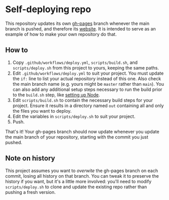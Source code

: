 # Self-deploying repo

This repository updates its own [gh-pages](https://pages.github.com/) branch whenever the main branch is pushed, and therefore its [website](https://bakkot.github.io/self-deploying-repo/). It is intended to serve as an example of how to make your own repository do that.

## How to

1. Copy `.github/workflows/deploy.yml`, `scripts/build.sh`, and `scripts/deploy.sh` from this project to yours, keeping the same paths.
1. Edit `.github/workflows/deploy.yml` to suit your project. You must update the `if:` line to list your actual repository instead of this one. Also check the main branch name (e.g. yours might be `master` rather than `main`). You can also add any additional setup steps necessary to run the build prior to the `build.sh` step, like [setting up Node](https://docs.github.com/en/actions/guides/building-and-testing-nodejs#starting-with-the-nodejs-workflow-template).
1. Edit `scripts/build.sh` to contain the necessary build steps for your project. Ensure it results in a directory named `out` containing all and only the files you want to deploy.
1. Edit the variables in `scripts/deploy.sh` to suit your project.
1. Push.

That's it! Your gh-pages branch should now update whenever you update the main branch of your repository, starting with the commit you just pushed.

## Note on history

This project assumes you want to _overwite_ the gh-pages branch on each commit, losing all history on that branch. You can tweak it to preserve the history if you want, but it's a little more involved: you'll need to modify `scripts/deploy.sh` to clone and update the existing repo rather than pushing a fresh version.
